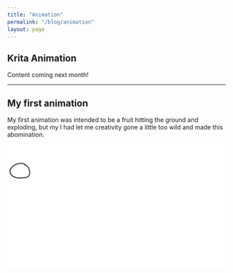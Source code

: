 ```yaml
---
title: "Animation"
permalink: "/blog/animation"
layout: page
---
```


## Krita Animation

Content coming next month!

<hr>

## My first animation

My first animation was intended to be a fruit hitting the ground and exploding, but my I had let me creativity gone a little too wild and made this abomination.

![Krita Animation](../assets/images/first_animation.gif)
